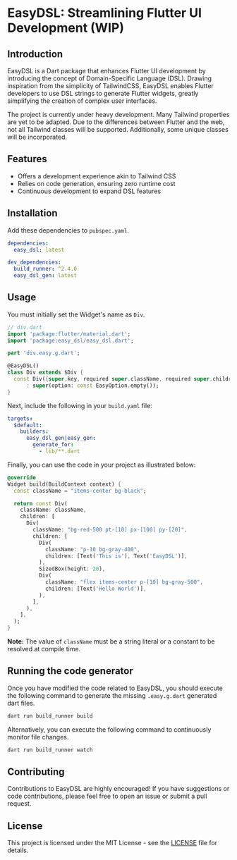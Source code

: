 # EasyDSL: Streamlining Flutter UI Development (WIP)

## Introduction

EasyDSL is a Dart package that enhances Flutter UI development by introducing the concept of Domain-Specific Language (DSL). Drawing inspiration from the simplicity of TailwindCSS, EasyDSL enables Flutter developers to use DSL strings to generate Flutter widgets, greatly simplifying the creation of complex user interfaces.

The project is currently under heavy development. Many Tailwind properties are yet to be adapted. Due to the differences between Flutter and the web, not all Tailwind classes will be supported. Additionally, some unique classes will be incorporated.

## Features

- Offers a development experience akin to Tailwind CSS
- Relies on code generation, ensuring zero runtime cost
- Continuous development to expand DSL features

## Installation

Add these dependencies to `pubspec.yaml`.

```yaml
dependencies:
  easy_dsl: latest

dev_dependencies:
  build_runner: ^2.4.0
  easy_dsl_gen: latest
```

## Usage

You must initially set the Widget's name as `Div`.

```dart
// div.dart
import 'package:flutter/material.dart';
import 'package:easy_dsl/easy_dsl.dart';

part 'div.easy.g.dart';

@EasyDSL()
class Div extends $Div {
  const Div({super.key, required super.className, required super.children})
      : super(option: const EasyOption.empty());
}
```

Next, include the following in your `build.yaml` file:

```yaml
targets:
  $default:
    builders:
      easy_dsl_gen|easy_gen:
        generate_for:
          - lib/**.dart
```

Finally, you can use the code in your project as illustrated below:

```dart
@override
Widget build(BuildContext context) {
  const className = "items-center bg-black";

  return const Div(
    className: className,
    children: [
      Div(
        className: "bg-red-500 pt-[10] px-[100] py-[20]",
        children: [
          Div(
            className: "p-10 bg-gray-400",
            children: [Text('This is'), Text('EasyDSL')],
          ),
          SizedBox(height: 20),
          Div(
            className: "flex items-center p-[10] bg-gray-500",
            children: [Text('Hello World')],
          ),
        ],
      ),
    ],
  );
}
```

**Note:** The value of `className` must be a string literal or a constant to be resolved at compile time.

## Running the code generator

Once you have modified the code related to EasyDSL, you should execute the following command to generate the missing `.easy.g.dart` generated dart files.

```bash
dart run build_runner build
```

Alternatively, you can execute the following command to continuously monitor file changes.

```bash
dart run build_runner watch
```

## Contributing

Contributions to EasyDSL are highly encouraged! If you have suggestions or code contributions, please feel free to open an issue or submit a pull request.

## License

This project is licensed under the MIT License - see the [LICENSE](LICENSE) file for details.

